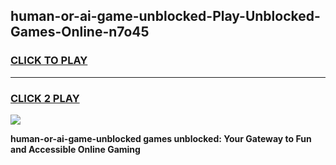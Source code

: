 
## human-or-ai-game-unblocked-Play-Unblocked-Games-Online-n7o45
<h3>
<a href="https://premium76.site?title=human-or-ai-game-unblocked&ref=25A">CLICK TO PLAY</a></h3>
<hr>

<h3>
<a href="https://premium76.site?title=human-or-ai-game-unblocked&ref=25A">CLICK 2 PLAY</a>
  
</h3>

<a href="https://premium76.site?title=human-or-ai-game-unblocked&ref=25A"><img src="https://clearcache.store/games.png"></a>


**human-or-ai-game-unblocked games unblocked: Your Gateway to Fun and Accessible Online Gaming**
